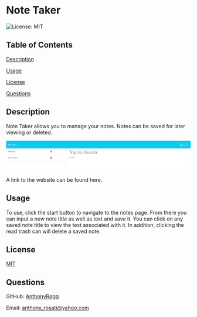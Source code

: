 # Note Taker
    
![License: MIT](https://img.shields.io/badge/License-MIT-yellow.svg)
    
## Table of Contents
    
[Description](#description)
    
[Usage](#usage)
    
[License](#license)
    
[Questions](#questions)
    
## Description
    
 Note Taker allows you to manage your notes. Notes can be saved for later viewing or deleted.

 ![Screenshot of the website page](./public/assets/screenshot.jpg)

 A link to the website can be found here.
       
## Usage
    
 To use, click the start button to navigate to the notes page. From there you can input a new note title as well as text and save it. You can click on any saved note title to view the text associated with it. In addition, clicking the read trash can will delete a saved note.
    
## License
    
[MIT](https://opensource.org/licenses/MIT)
    
## Questions
    
GitHub: [AnthonyRqqq](https://github.com/AnthonyRqqq)
    
Email: anthony_rosati@yahoo.com
    